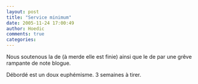 ```yaml
---
layout: post
title: "Service minimum"
date: 2005-11-24 17:00:49
author: Hoedic
comments: true
categories: 
---
```



Nous soutenous la  de  (à merde elle est finie) ainsi que le  de  par une grêve rampante de note blogue.

Débordé est un doux euphémisme. 3 semaines à tirer.